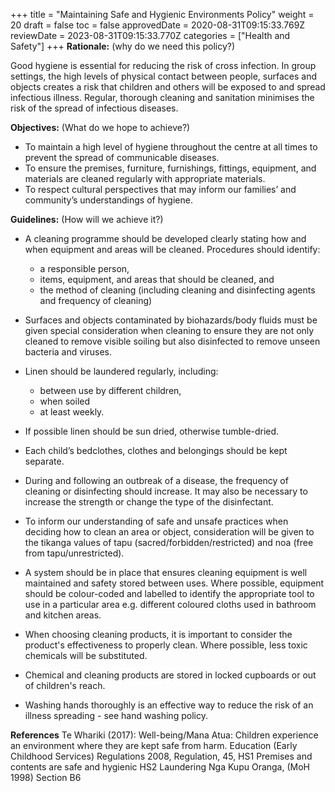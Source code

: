 +++
title = "Maintaining Safe and Hygienic Environments Policy"
weight = 20
draft = false
toc = false
approvedDate = 2020-08-31T09:15:33.769Z
reviewDate = 2023-08-31T09:15:33.770Z
categories = ["Health and Safety"]
+++
**Rationale:** (why do we need this policy?)

Good hygiene is essential for reducing the risk of cross infection. In group settings, the high levels of physical contact between people, surfaces and objects creates a risk that children and others will be exposed to and spread infectious illness. Regular, thorough cleaning and sanitation minimises the risk of the spread of infectious diseases.

**Objectives:** (What do we hope to achieve?)

* To maintain a high level of hygiene throughout the centre at all times to prevent the spread of communicable diseases.
* To ensure the premises, furniture, furnishings, fittings, equipment, and materials are cleaned regularly with appropriate materials.
* To respect cultural perspectives that may inform our families’ and community’s understandings of hygiene.

**Guidelines:** (How will we achieve it?)

* A cleaning programme should be developed clearly stating how and when equipment and areas will be cleaned. Procedures should identify: 

  * a responsible person, 
  * items, equipment, and areas that should be cleaned, and 
  * the method of cleaning (including cleaning and disinfecting agents and frequency of cleaning)



* Surfaces and objects contaminated by biohazards/body fluids must be given special consideration when cleaning to ensure they are not only cleaned to remove visible soiling but also disinfected to remove unseen bacteria and viruses.
* Linen should be laundered regularly, including:

  * between use by different children, 
  * when soiled
  * at least weekly. 



* If possible linen should be sun dried, otherwise tumble-dried. 
* Each child’s bedclothes, clothes and belongings should be kept separate.
* During and following an outbreak of a disease, the frequency of cleaning or disinfecting should increase. It may also be necessary to increase the strength or change the type of the disinfectant.
* To inform our understanding of safe and unsafe practices when deciding how to clean an area or object, consideration will be given to the tikanga values of tapu (sacred/forbidden/restricted) and noa (free from tapu/unrestricted).
* A system should be in place that ensures cleaning equipment is well maintained and safety stored between uses. Where possible, equipment should be colour-coded and labelled to identify the appropriate tool to use in a particular area e.g. different coloured cloths used in bathroom and kitchen areas.
* When choosing cleaning products, it is important to consider the product's effectiveness to properly clean. Where possible, less toxic chemicals will be substituted. 
* Chemical and cleaning products are stored in locked cupboards or out of children's reach.
* Washing hands thoroughly is an effective way to reduce the risk of an illness spreading - see hand washing policy.

**References**
Te Whariki (2017): Well-being/Mana Atua: Children experience an environment where they are kept safe from harm. 
Education (Early Childhood Services) Regulations 2008, Regulation, 45, HS1 Premises and contents are safe and hygienic HS2 Laundering Nga Kupu Oranga, (MoH 1998) Section B6
